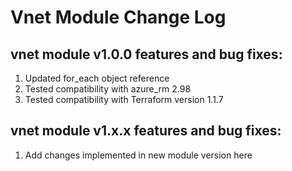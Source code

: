# Vnet Module Change Log

## vnet module v1.0.0 features and bug fixes:

1. Updated for_each object reference
2. Tested compatibility with azure_rm 2.98
3. Tested compatibility with Terraform version 1.1.7

## vnet module v1.x.x features and bug fixes:

1. Add changes implemented in new module version here
